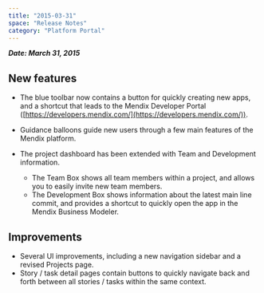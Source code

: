 ```yaml
---
title: "2015-03-31"
space: "Release Notes"
category: "Platform Portal"
---
```



***Date: March 31, 2015***

## New features

*   The blue toolbar now contains a button for quickly creating new apps, and a shortcut that leads to the Mendix Developer Portal ([https://developers.mendix.com/](https://developers.mendix.com/)).
*   Guidance balloons guide new users through a few main features of the Mendix platform.
*   The project dashboard has been extended with Team and Development information.

    *   The Team Box shows all team members within a project, and allows you to easily invite new team members.
    *   The Development Box shows information about the latest main line commit, and provides a shortcut to quickly open the app in the Mendix Business Modeler.

## Improvements

*   Several UI improvements, including a new navigation sidebar and a revised Projects page.
*   Story / task detail pages contain buttons to quickly navigate back and forth between all stories / tasks within the same context.